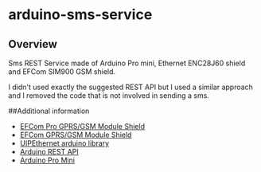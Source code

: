 # arduino-sms-service


## Overview
Sms REST Service made of Arduino Pro mini, Ethernet ENC28J60 shield and EFCom SIM900 GSM shield.

I didn't used exactly the suggested REST API but I used a similar approach and I removed the code that is not involved in sending a sms.

##Additional information
- [EFCom Pro GPRS/GSM Module Shield](http://www.elecfreaks.com/wiki/index.php?title=EFCom_Pro_GPRS/GSM_Module)
- [EFCom GPRS/GSM Module Shield](http://www.elecfreaks.com/wiki/index.php?title=EFCom_GPRS/GSM_Shield)
- [UIPEthernet arduino library](https://github.com/ntruchsess/arduino_uip)
- [Arduino REST API](https://github.com/marcoschwartz/aREST)
- [Arduino Pro Mini](http://arduino.cc/en/Main/ArduinoBoardProMini)
  
